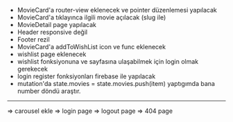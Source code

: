 - MovieCard'a router-view eklenecek ve pointer düzenlemesi yapılacak
- MovieCard'a tıklayınca ilgili movie açılacak (slug ile)
- MovieDetail page yapılacak
- Header responsive değil
- Footer rezil
- MovieCard'a addToWishList icon ve func eklenecek
- wishlist page eklenecek
- wishlist fonksiyonuna ve sayfasına ulaşabilmek için login olmak gerekecek
- login register fonksiyonları firebase ile yapılacak
- mutation'da state.movies = state.movies.push(item) yaptıgımda bana number döndü araştır.

---

=> carousel ekle
=> login page
=> logout page
=> 404 page
